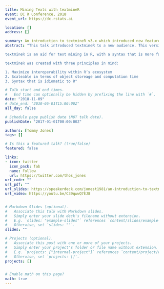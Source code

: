 ```yaml
---
title: Mining Texts with textmineR
event: DC R Conference, 2018
event_url: https://dc.rstats.ai

location: []
address: []

summary: An introduction to textmineR v3.x which introduced new features.
abstract: "This talk introduced textmineR to a new audience. This version of textmineR brought a Gibbs sampler I wrote with additional functionality for those training LDA models.

textmineR is an aid for text mining in R, with a syntax that is more familiar to experienced R users. Also, implements various functions related to topic modeling, making it a good topic modeling work bench.

textmineR was created with three principles in mind:

1. Maximize interoperability within R’s ecosystem
2. Scaleable in terms of object storeage and computation time
3. Syntax that is idiomatic to R"

# Talk start and end times.
#   End time can optionally be hidden by prefixing the line with `#`.
date: "2018-11-09"
# date_end: "2030-06-01T15:00:00Z"
all_day: false

# Schedule page publish date (NOT talk date).
publishDate: "2017-01-01T00:00:00Z"

authors: [Tommy Jones]
tags: []

# Is this a featured talk? (true/false)
featured: false

links:
- icon: twitter
  icon_pack: fab
  name: Follow
  url: https://twitter.com/thos_jones 
url_code: ""
url_pdf: ""
url_slides: https://speakerdeck.com/jonest1981/an-introduction-to-textminer
url_video: https://youtu.be/C39qwwQ7EJ8


# Markdown Slides (optional).
#   Associate this talk with Markdown slides.
#   Simply enter your slide deck's filename without extension.
#   E.g. `slides: "example-slides"` references `content/slides/example-slides.md`.
#   Otherwise, set `slides: ""`.
slides: ""

# Projects (optional).
#   Associate this post with one or more of your projects.
#   Simply enter your project's folder or file name without extension.
#   E.g. `projects: ["internal-project"]` references `content/project/deep-learning/index.md`.
#   Otherwise, set `projects: []`.
projects: []


# Enable math on this page?
math: true
---
```



